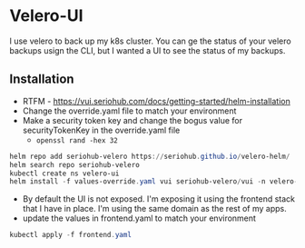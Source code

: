 # Velero-UI

I use velero to back up my k8s cluster.  You can ge the status of your velero backups usign the CLI, but I wanted a UI to see the status of my backups.

## Installation

- RTFM - https://vui.seriohub.com/docs/getting-started/helm-installation
- Change the override.yaml file to match your environment
- Make a security token key and change the bogus value for securityTokenKey in the override.yaml file
  - `openssl rand -hex 32`

```powershell
helm repo add seriohub-velero https://seriohub.github.io/velero-helm/
helm search repo seriohub-velero
kubectl create ns velero-ui
helm install -f values-override.yaml vui seriohub-velero/vui -n velero-ui
```

- By default the UI is not exposed.  I'm exposing it using the frontend stack that I have in place.  I'm using the same domain as the rest of my apps.
- update the values in frontend.yaml to match your environment

```powershell
kubectl apply -f frontend.yaml
```